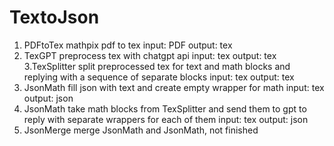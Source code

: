 # TextoJson


1. PDFtoTex
mathpix pdf to tex
input: PDF
output: tex
2. TexGPT
preprocess tex with chatgpt api
input: tex
output: tex
3.TexSplitter
split preprocessed tex for text and math blocks and replying with a sequence of separate blocks
input: tex
output: tex
4. JsonMath
fill json with text and create empty wrapper for math
input: tex
output: json
6. JsonMath
take math blocks from TexSplitter and send them to gpt to reply with separate wrappers for each of them
input: tex
output: json
7. JsonMerge
merge JsonMath and JsonMath, not finished

